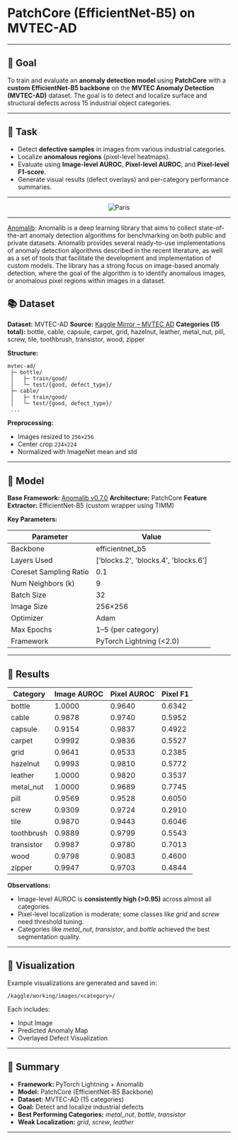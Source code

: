 # PatchCore (EfficientNet-B5) on MVTEC-AD

---

## 🎯 Goal

To train and evaluate an **anomaly detection model** using **PatchCore** with a **custom EfficientNet-B5 backbone** on the **MVTEC Anomaly Detection (MVTEC-AD)** dataset.
The goal is to detect and localize surface and structural defects across 15 industrial object categories.

---

## 🧩 Task

* Detect **defective samples** in images from various industrial categories.
* Localize **anomalous regions** (pixel-level heatmaps).
* Evaluate using **Image-level AUROC**, **Pixel-level AUROC**, and **Pixel-level F1-score**.
* Generate visual results (defect overlays) and per-category performance summaries.

---
<center><img src="https://user-images.githubusercontent.com/17668390/164736543-0ef58c66-dfb0-47c5-8e6e-26774dbc6fd3.gif" alt="Paris"></center>

---

[Anomalib](https://github.com/openvinotoolkit/anomalib): Anomalib is a deep learning library that aims to collect state-of-the-art anomaly detection algorithms for benchmarking on both public and private datasets. Anomalib provides several ready-to-use implementations of anomaly detection algorithms described in the recent literature, as well as a set of tools that facilitate the development and implementation of custom models. The library has a strong focus on image-based anomaly detection, where the goal of the algorithm is to identify anomalous images, or anomalous pixel regions within images in a dataset.


## 📚 Dataset

**Dataset:** MVTEC-AD
**Source:** [Kaggle Mirror – MVTEC AD](https://www.kaggle.com/datasets/ipythonx/mvtec-ad)
**Categories (15 total):**
bottle, cable, capsule, carpet, grid, hazelnut, leather, metal_nut, pill, screw, tile, toothbrush, transistor, wood, zipper

**Structure:**

```
mvtec-ad/
 ├─ bottle/
 │   ├─ train/good/
 │   └─ test/{good, defect_type}/
 ├─ cable/
 │   ├─ train/good/
 │   └─ test/{good, defect_type}/
 ...
```

**Preprocessing:**

* Images resized to `256×256`
* Center crop `224×224`
* Normalized with ImageNet mean and std

---

## 🧠 Model

**Base Framework:** [Anomalib v0.7.0](https://github.com/openvinotoolkit/anomalib)
**Architecture:** PatchCore
**Feature Extractor:** EfficientNet-B5 (custom wrapper using TIMM)

**Key Parameters:**

| Parameter              | Value                                |
| ---------------------- | ------------------------------------ |
| Backbone               | efficientnet_b5                      |
| Layers Used            | ['blocks.2', 'blocks.4', 'blocks.6'] |
| Coreset Sampling Ratio | 0.1                                  |
| Num Neighbors (k)      | 9                                    |
| Batch Size             | 32                                   |
| Image Size             | 256×256                              |
| Optimizer              | Adam                                 |
| Max Epochs             | 1–5 (per category)                   |
| Framework              | PyTorch Lightning (<2.0)             |

---

## 🧪 Results

| Category   | Image AUROC | Pixel AUROC | Pixel F1 |
| ---------- | ----------- | ----------- | -------- |
| bottle     | 1.0000      | 0.9640      | 0.6342   |
| cable      | 0.9878      | 0.9740      | 0.5952   |
| capsule    | 0.9154      | 0.9837      | 0.4922   |
| carpet     | 0.9992      | 0.9836      | 0.5527   |
| grid       | 0.9641      | 0.9533      | 0.2385   |
| hazelnut   | 0.9993      | 0.9810      | 0.5772   |
| leather    | 1.0000      | 0.9820      | 0.3537   |
| metal_nut  | 1.0000      | 0.9689      | 0.7745   |
| pill       | 0.9569      | 0.9528      | 0.6050   |
| screw      | 0.9309      | 0.9724      | 0.2910   |
| tile       | 0.9870      | 0.9443      | 0.6046   |
| toothbrush | 0.9889      | 0.9799      | 0.5543   |
| transistor | 0.9987      | 0.9780      | 0.7013   |
| wood       | 0.9798      | 0.9083      | 0.4600   |
| zipper     | 0.9947      | 0.9703      | 0.4844   |

**Observations:**

* Image-level AUROC is **consistently high (>0.95)** across almost all categories.
* Pixel-level localization is moderate; some classes like *grid* and *screw* need threshold tuning.
* Categories like *metal_nut*, *transistor*, and *bottle* achieved the best segmentation quality.

---

## 🎨 Visualization

Example visualizations are generated and saved in:

```
/kaggle/working/images/<category>/
```

Each includes:

* Input Image
* Predicted Anomaly Map
* Overlayed Defect Visualization

---

## 🧾 Summary

* **Framework:** PyTorch Lightning + Anomalib
* **Model:** PatchCore (EfficientNet-B5 Backbone)
* **Dataset:** MVTEC-AD (15 categories)
* **Goal:** Detect and localize industrial defects
* **Best Performing Categories:** *metal_nut*, *bottle*, *transistor*
* **Weak Localization:** *grid*, *screw*, *leather*

---

 
